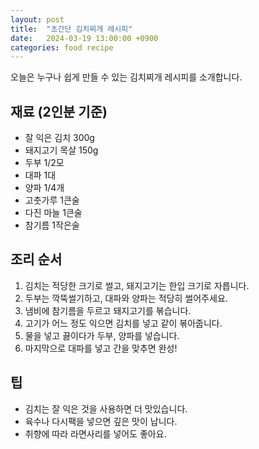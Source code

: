 ```yaml
---
layout: post
title:  "초간단 김치찌개 레시피"
date:   2024-03-19 13:00:00 +0900
categories: food recipe
---
```


오늘은 누구나 쉽게 만들 수 있는 김치찌개 레시피를 소개합니다. 

## 재료 (2인분 기준)

- 잘 익은 김치 300g
- 돼지고기 목살 150g
- 두부 1/2모
- 대파 1대
- 양파 1/4개
- 고춧가루 1큰술
- 다진 마늘 1큰술
- 참기름 1작은술

## 조리 순서

1. 김치는 적당한 크기로 썰고, 돼지고기는 한입 크기로 자릅니다.
2. 두부는 깍뚝썰기하고, 대파와 양파는 적당히 썰어주세요.
3. 냄비에 참기름을 두르고 돼지고기를 볶습니다.
4. 고기가 어느 정도 익으면 김치를 넣고 같이 볶아줍니다.
5. 물을 넣고 끓이다가 두부, 양파를 넣습니다.
6. 마지막으로 대파를 넣고 간을 맞추면 완성!

## 팁

- 김치는 잘 익은 것을 사용하면 더 맛있습니다.
- 육수나 다시팩을 넣으면 깊은 맛이 납니다.
- 취향에 따라 라면사리를 넣어도 좋아요. 